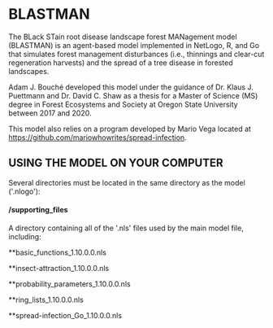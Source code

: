 # BLASTMAN
The BLack STain root disease landscape forest MANagement model (BLASTMAN) is an agent-based model implemented in NetLogo, R, and Go that simulates forest management disturbances (i.e., thinnings and clear-cut regeneration harvests) and the spread of a tree disease in forested landscapes.

Adam J. Bouché developed this model under the guidance of Dr. Klaus J. Puettmann and Dr. David C. Shaw as a thesis for a Master of Science (MS) degree in Forest Ecosystems and Society at Oregon State University between 2017 and 2020.

This model also relies on a program developed by Mario Vega located at https://github.com/mariowhowrites/spread-infection.

## USING THE MODEL ON YOUR COMPUTER
Several directories must be located in the same directory as the model ('.nlogo'):

#### /supporting_files
A directory containing all of the '.nls' files used by the main model file, including:

  **basic_functions_1.10.0.0.nls
  
  **insect-attraction_1.10.0.0.nls
  
  **probability_parameters_1.10.0.0.nls
  
  **ring_lists_1.10.0.0.nls
  
  **spread-infection_Go_1.10.0.0.nls
